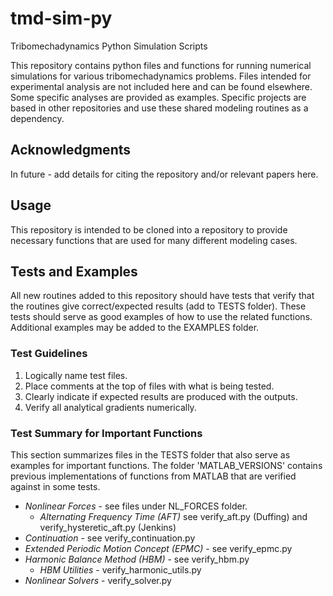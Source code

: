 # tmd-sim-py
Tribomechadynamics Python Simulation Scripts 

This repository contains python files and functions for running numerical simulations for various tribomechadynamics problems. Files intended for experimental analysis are not included here and can be found elsewhere. Some specific analyses are provided as examples. Specific projects are based in other repositories and use these shared modeling routines as a dependency.

## Acknowledgments

In future - add details for citing the repository and/or relevant papers here.

## Usage

This repository is intended to be cloned into a repository to provide necessary functions that are used for many different modeling cases.

## Tests and Examples

All new routines added to this repository should have tests that verify that the routines give correct/expected results (add to TESTS folder). These tests should serve as good examples of how to use the related functions. Additional examples may be added to the EXAMPLES folder. 

### Test Guidelines

1. Logically name test files. 
2. Place comments at the top of files with what is being tested.
3. Clearly indicate if expected results are produced with the outputs.
4. Verify all analytical gradients numerically. 

### Test Summary for Important Functions

This section summarizes files in the TESTS folder that also serve as examples for important functions. The folder 'MATLAB_VERSIONS' contains previous implementations of functions from MATLAB that are verified against in some tests.

- *Nonlinear Forces* - see files under NL_FORCES folder.
    - *Alternating Frequency Time (AFT)* see verify_aft.py (Duffing) and verify_hysteretic_aft.py (Jenkins)
- *Continuation* - see verify_continuation.py
- *Extended Periodic Motion Concept (EPMC)* - see verify_epmc.py
- *Harmonic Balance Method (HBM)* - see verify_hbm.py
    - *HBM Utilities* - verify_harmonic_utils.py
- *Nonlinear Solvers* - verify_solver.py


